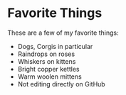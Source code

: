 # Favorite Things

These are a few of my favorite things:

- Dogs, Corgis in particular 
- Raindrops on roses
- Whiskers on kittens
- Bright copper kettles
- Warm woolen mittens
- Not editing directly on GitHub
